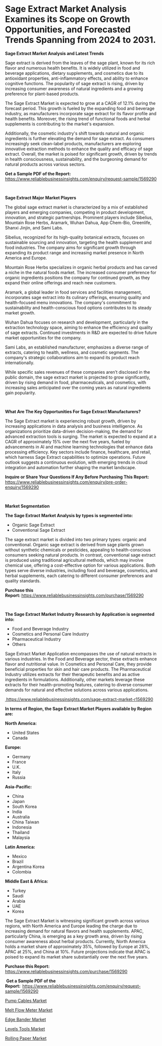 <p><h1>Sage Extract Market Analysis Examines its Scope on Growth Opportunities, and Forecasted Trends Spanning from 2024 to 2031.</h1></p><p><strong>Sage Extract Market Analysis and Latest Trends</strong></p>
<p><p>Sage extract is derived from the leaves of the sage plant, known for its rich flavor and numerous health benefits. It is widely utilized in food and beverage applications, dietary supplements, and cosmetics due to its antioxidant properties, anti-inflammatory effects, and ability to enhance cognitive functions. The popularity of sage extract is rising, driven by increasing consumer awareness of natural ingredients and a growing preference for plant-based products.</p><p>The Sage Extract Market is expected to grow at a CAGR of 12.1% during the forecast period. This growth is fueled by the expanding food and beverage industry, as manufacturers incorporate sage extract for its flavor profile and health benefits. Moreover, the rising trend of functional foods and herbal supplements is contributing to the market's expansion. </p><p>Additionally, the cosmetic industry's shift towards natural and organic ingredients is further elevating the demand for sage extract. As consumers increasingly seek clean-label products, manufacturers are exploring innovative extraction methods to enhance the quality and efficacy of sage extract. Overall, the market is poised for significant growth, driven by trends in health consciousness, sustainability, and the burgeoning demand for natural products across various sectors.</p></p>
<p><strong>Get a Sample PDF of the Report:&nbsp;</strong> <a href="https://www.reliablebusinessinsights.com/enquiry/request-sample/1569290?utm_campaign=1138&utm_medium=2&utm_source=Github&utm_content=ia&utm_term=14102024&utm_id=sage-extract">https://www.reliablebusinessinsights.com/enquiry/request-sample/1569290</a></p>
<p>&nbsp;</p>
<p><strong>Sage Extract Major Market Players</strong></p>
<p><p>The global sage extract market is characterized by a mix of established players and emerging companies, competing in product development, innovation, and strategic partnerships. Prominent players include Sibelius, Mountain Rose Herbs, Aramark, Wuhan Dahua, App Chem-Bio, Greenlife, Shanxi Jinjin, and Sami Labs. </p><p>Sibelius, recognized for its high-quality botanical extracts, focuses on sustainable sourcing and innovation, targeting the health supplement and food industries. The company aims for significant growth through expanding its product range and increasing market presence in North America and Europe.</p><p>Mountain Rose Herbs specializes in organic herbal products and has carved a niche in the natural foods market. The increased consumer preference for organic ingredients positions the company for continued growth, as they expand their online offerings and reach new customers.</p><p>Aramark, a global leader in food services and facilities management, incorporates sage extract into its culinary offerings, ensuring quality and health-focused menu innovations. The company's commitment to sustainability and health-conscious food options contributes to its steady market growth.</p><p>Wuhan Dahua focuses on research and development, particularly in the extraction technology space, aiming to enhance the efficiency and quality of sage extracts. Continued investments in R&D are expected to drive future market opportunities for the company.</p><p>Sami Labs, an established manufacturer, emphasizes a diverse range of extracts, catering to health, wellness, and cosmetic segments. The company's strategic collaborations aim to expand its product reach internationally.</p><p>While specific sales revenues of these companies aren’t disclosed in the public domain, the sage extract market is projected to grow significantly, driven by rising demand in food, pharmaceuticals, and cosmetics, with increasing sales anticipated over the coming years as natural ingredients gain popularity.</p></p>
<p>&nbsp;</p>
<p><strong>What Are The Key Opportunities For Sage Extract Manufacturers?</strong></p>
<p><p>The Sage Extract market is experiencing robust growth, driven by increasing applications in data analysis and business intelligence. As organizations prioritize data-driven decision-making, the demand for advanced extraction tools is surging. The market is expected to expand at a CAGR of approximately 15% over the next five years, fueled by advancements in AI and machine learning technologies that enhance data processing efficiency. Key sectors include finance, healthcare, and retail, which harness Sage Extract capabilities to optimize operations. Future outlook suggests a continuous evolution, with emerging trends in cloud integration and automation further shaping the market landscape.</p></p>
<p><strong>Inquire or Share Your Questions If Any Before Purchasing This Report:</strong> <a href="https://www.reliablebusinessinsights.com/enquiry/pre-order-enquiry/1569290?utm_campaign=1138&utm_medium=2&utm_source=Github&utm_content=ia&utm_term=14102024&utm_id=sage-extract">https://www.reliablebusinessinsights.com/enquiry/pre-order-enquiry/1569290</a></p>
<p>&nbsp;</p>
<p><strong>Market Segmentation</strong></p>
<p><strong>The Sage Extract Market Analysis by types is segmented into:</strong></p>
<p><ul><li>Organic Sage Extract</li><li>Conventional Sage Extract</li></ul></p>
<p><p>The sage extract market is divided into two primary types: organic and conventional. Organic sage extract is derived from sage plants grown without synthetic chemicals or pesticides, appealing to health-conscious consumers seeking natural products. In contrast, conventional sage extract is produced using traditional agricultural methods, which may involve chemical use, offering a cost-effective option for various applications. Both types serve diverse industries, including food and beverage, cosmetics, and herbal supplements, each catering to different consumer preferences and quality standards.</p></p>
<p><strong>Purchase this Report:&nbsp;</strong><a href="https://www.reliablebusinessinsights.com/purchase/1569290?utm_campaign=1138&utm_medium=2&utm_source=Github&utm_content=ia&utm_term=14102024&utm_id=sage-extract">https://www.reliablebusinessinsights.com/purchase/1569290</a></p>
<p>&nbsp;</p>
<p><strong>The Sage Extract Market Industry Research by Application is segmented into:</strong></p>
<p><ul><li>Food and Beverage Industry</li><li>Cosmetics and Personal Care Industry</li><li>Pharmaceutical Industry</li><li>Others</li></ul></p>
<p><p>Sage Extract Market Application encompasses the use of natural extracts in various industries. In the Food and Beverage sector, these extracts enhance flavor and nutritional value. In Cosmetics and Personal Care, they provide beneficial properties for skin and hair care products. The Pharmaceutical Industry utilizes extracts for their therapeutic benefits and as active ingredients in formulations. Additionally, other markets leverage these extracts for their health-promoting features, catering to diverse consumer demands for natural and effective solutions across various applications.</p></p>
<p><a href="https://www.reliablebusinessinsights.com/sage-extract-market-r1569290?utm_campaign=1138&utm_medium=2&utm_source=Github&utm_content=ia&utm_term=14102024&utm_id=sage-extract">&nbsp;https://www.reliablebusinessinsights.com/sage-extract-market-r1569290</a></p>
<p><strong>In terms of Region, the Sage Extract Market Players available by Region are:</strong></p>
<p>
    <p> <strong> North America: </strong>
        <ul>
            <li>United States</li>
            <li>Canada</li>
        </ul>
        </p> 
    <p> <strong> Europe: </strong>
        <ul>
            <li>Germany</li>
            <li>France</li>
            <li>U.K.</li>
            <li>Italy</li>
            <li>Russia</li>
        </ul>
        </p> 
    <p> <strong> Asia-Pacific: </strong>
        <ul>
            <li>China</li>
            <li>Japan</li>
            <li>South Korea</li>
            <li>India</li>
            <li>Australia</li>
            <li>China Taiwan</li>
            <li>Indonesia</li>
            <li>Thailand</li>
            <li>Malaysia</li>
        </ul>
        </p> 
    <p> <strong> Latin America: </strong>
        <ul>
            <li>Mexico</li>
            <li>Brazil</li>
            <li>Argentina Korea</li>
            <li>Colombia</li>
        </ul>
        </p> 
    <p> <strong> Middle East & Africa: </strong>
        <ul>
            <li>Turkey</li>
            <li>Saudi</li>
            <li>Arabia</li>
            <li>UAE</li>
            <li>Korea</li>
        </ul>
    </p>
    </p>
<p><p>The Sage Extract Market is witnessing significant growth across various regions, with North America and Europe leading the charge due to increasing demand for natural flavors and health supplements. APAC, particularly China, is emerging as a key growth area, driven by rising consumer awareness about herbal products. Currently, North America holds a market share of approximately 35%, followed by Europe at 28%, APAC at 25%, and China at 10%. Future projections indicate that APAC is poised to expand its market share substantially over the next five years.</p></p>
<p><strong>Purchase this Report: </strong><a href="https://www.reliablebusinessinsights.com/purchase/1569290?utm_campaign=1138&utm_medium=2&utm_source=Github&utm_content=ia&utm_term=14102024&utm_id=sage-extract">https://www.reliablebusinessinsights.com/purchase/1569290</a></p>
<p>&nbsp;<strong>Get a Sample PDF of the Report:&nbsp;&nbsp;</strong><a href="https://www.reliablebusinessinsights.com/enquiry/request-sample/1569290?utm_campaign=1138&utm_medium=2&utm_source=Github&utm_content=ia&utm_term=14102024&utm_id=sage-extract">https://www.reliablebusinessinsights.com/enquiry/request-sample/1569290</a></p>
<p><strong></strong></p>
<p><p><a href="https://www.linkedin.com/pulse/charting-future-comprehensive-analysis-global-pump-cables-market-nh9se?trk=public_post_embed_feed-article-content&utm_campaign=1138&utm_medium=2&utm_source=Github&utm_content=ia&utm_term=14102024&utm_id=sage-extract">Pump Cables Market</a></p><p><a href="https://github.com/boringzqthorperec/Market-Research-Report-List-1/blob/main/melt-flow-meter-market.md?utm_campaign=1138&utm_medium=2&utm_source=Github&utm_content=ia&utm_term=14102024&utm_id=sage-extract">Melt Flow Meter Market</a></p><p><a href="https://github.com/mynearvphamillwd7/Market-Research-Report-List-1/blob/main/edge-bander-market.md?utm_campaign=1138&utm_medium=2&utm_source=Github&utm_content=ia&utm_term=14102024&utm_id=sage-extract">Edge Bander Market</a></p><p><a href="https://www.linkedin.com/pulse/levels-tools-market-indicators-size-regional-breakdown-player-jygjf?trk=public_post_embed_feed-article-content&utm_campaign=1138&utm_medium=2&utm_source=Github&utm_content=ia&utm_term=14102024&utm_id=sage-extract">Levels Tools Market</a></p><p><a href="https://www.linkedin.com/pulse/rolling-paper-momentum-charting-63-cagr-path-2024-2031-voxtalent-yvvwf?trk=public_post_embed_feed-article-content&utm_campaign=1138&utm_medium=2&utm_source=Github&utm_content=ia&utm_term=14102024&utm_id=sage-extract">Rolling Paper Market</a></p></p>